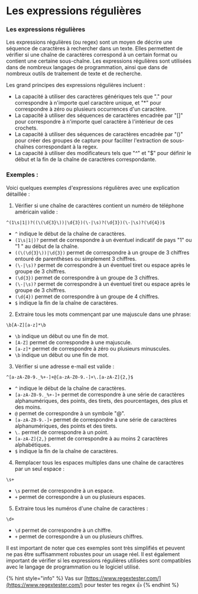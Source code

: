 # Les expressions régulières

### Les expressions régulières

Les expressions régulières (ou regex) sont un moyen de décrire une séquence de caractères à rechercher dans un texte. Elles permettent de vérifier si une chaîne de caractères correspond à un certain format ou contient une certaine sous-chaîne. Les expressions régulières sont utilisées dans de nombreux langages de programmation, ainsi que dans de nombreux outils de traitement de texte et de recherche.

Les grand principes des expressions régulières incluent :

* La capacité à utiliser des caractères génériques tels que "." pour correspondre à n'importe quel caractère unique, et "\*" pour correspondre à zéro ou plusieurs occurrences d'un caractère.
* La capacité à utiliser des séquences de caractères encadrée par "\[]" pour correspondre à n'importe quel caractère à l'intérieur de ces crochets.
* La capacité à utiliser des séquences de caractères encadrée par "()" pour créer des groupes de capture pour faciliter l'extraction de sous-chaînes correspondant à la regex.
* La capacité à utiliser des modificateurs tels que "^" et "$" pour définir le début et la fin de la chaîne de caractères correspondante.

### Exemples :&#x20;

Voici quelques exemples d'expressions régulières avec une explication détaillée :

1. Vérifier si une chaîne de caractères contient un numéro de téléphone américain valide :

```regex
^(1\s|1|)?((\(\d{3}\))|\d{3})(\-|\s)?(\d{3})(\-|\s)?(\d{4})$
```

* `^` indique le début de la chaîne de caractères.
* `(1\s|1|)?` permet de correspondre à un éventuel indicatif de pays "1" ou "1 " au début de la chaîne.
* `((\(\d{3}\))|\d{3})` permet de correspondre à un groupe de 3 chiffres entouré de parenthèses ou simplement 3 chiffres.
* `(\-|\s)?` permet de correspondre à un éventuel tiret ou espace après le groupe de 3 chiffres.
* `(\d{3})` permet de correspondre à un groupe de 3 chiffres.
* `(\-|\s)?` permet de correspondre à un éventuel tiret ou espace après le groupe de 3 chiffres.
* `(\d{4})` permet de correspondre à un groupe de 4 chiffres.
* `$` indique la fin de la chaîne de caractères.

2. Extraire tous les mots commençant par une majuscule dans une phrase:

```regex
\b[A-Z][a-z]*\b
```

* `\b` indique un début ou une fin de mot.
* `[A-Z]` permet de correspondre à une majuscule.
* `[a-z]*` permet de correspondre à zéro ou plusieurs minuscules.
* `\b` indique un début ou une fin de mot.

3. Vérifier si une adresse e-mail est valide :

```regex
^[a-zA-Z0-9._%+-]+@[a-zA-Z0-9.-]+\.[a-zA-Z]{2,}$
```

* `^` indique le début de la chaîne de caractères.
* `[a-zA-Z0-9._%+-]+` permet de correspondre à une série de caractères alphanumériques, des points, des tirets, des pourcentages, des plus et des moins.
* `@` permet de correspondre à un symbole "@".
* `[a-zA-Z0-9.-]+` permet de correspondre à une série de caractères alphanumériques, des points et des tirets.
* `\.` permet de correspondre à un point.
* `[a-zA-Z]{2,}` permet de correspondre à au moins 2 caractères alphabétiques.
* `$` indique la fin de la chaîne de caractères.

4. Remplacer tous les espaces multiples dans une chaîne de caractères par un seul espace :

```regex
\s+
```

* `\s` permet de correspondre à un espace.
* `+` permet de correspondre à un ou plusieurs espaces.

5. Extraire tous les numéros d'une chaîne de caractères :

```regex
\d+
```

* `\d` permet de correspondre à un chiffre.
* `+` permet de correspondre à un ou plusieurs chiffres.

Il est important de noter que ces exemples sont très simplifiés et peuvent ne pas être suffisamment robustes pour un usage réel. Il est également important de vérifier si les expressions régulières utilisées sont compatibles avec le langage de programmation ou le logiciel utilisé.

{% hint style="info" %}
Vas sur [https://www.regextester.com/](https://www.regextester.com/) pour tester tes regex :thumbsup:
{% endhint %}
